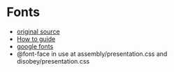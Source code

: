 # Fonts

* [original source](https://github.com/gnab/remark/wiki#offline-use-without-an-internet-connection)
* [How to guide](https://github.com/gnab/remark/issues/194#issuecomment-77531008)
* [google fonts](http://www.google.com/fonts)
* @font-face in use at assembly/presentation.css and disobey/presentation.css
